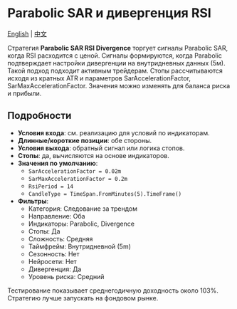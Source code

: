 # Parabolic SAR и дивергенция RSI
[English](README.md) | [中文](README_zh.md)

Стратегия **Parabolic SAR RSI Divergence** торгует сигналы Parabolic SAR, когда RSI расходится с ценой.
Сигналы формируются, когда Parabolic подтверждает настройки дивергенции на внутридневных данных (5м). Такой подход подходит активным трейдерам.
Стопы рассчитываются исходя из кратных ATR и параметров SarAccelerationFactor, SarMaxAccelerationFactor. Значения можно изменять для баланса риска и прибыли.

## Подробности
- **Условия входа**: см. реализацию для условий по индикаторам.
- **Длинные/короткие позиции**: обе стороны.
- **Условия выхода**: обратный сигнал или логика стопов.
- **Стопы**: да, вычисляются на основе индикаторов.
- **Значения по умолчанию**:
  - `SarAccelerationFactor = 0.02m`
  - `SarMaxAccelerationFactor = 0.2m`
  - `RsiPeriod = 14`
  - `CandleType = TimeSpan.FromMinutes(5).TimeFrame()`
- **Фильтры**:
  - Категория: Следование за трендом
  - Направление: Оба
  - Индикаторы: Parabolic, Divergence
  - Стопы: Да
  - Сложность: Средняя
  - Таймфрейм: Внутридневной (5m)
  - Сезонность: Нет
  - Нейросети: Нет
  - Дивергенция: Да
  - Уровень риска: Средний

Тестирование показывает среднегодичную доходность около 103%\. Стратегию лучше запускать на фондовом рынке.
